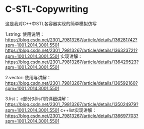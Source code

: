# C-STL-Copywriting
这是我对C++中STL各容器实现的简单模拟仿写


1.string:
使用说明：
https://blog.csdn.net/2301_79813267/article/details/136281742?spm=1001.2014.3001.5501
https://blog.csdn.net/2301_79813267/article/details/136323721?spm=1001.2014.3001.5501
实现讲解：
https://blog.csdn.net/2301_79813267/article/details/136429523?spm=1001.2014.3001.5501


2.vector:
使用与讲解：
https://blog.csdn.net/2301_79813267/article/details/136592160?spm=1001.2014.3001.5501

3.list；
c部分对list1的详细讲解：
https://blog.csdn.net/2301_79813267/article/details/135024979?spm=1001.2014.3001.5501
c++list实现讲解：
https://blog.csdn.net/2301_79813267/article/details/136697703?spm=1001.2014.3001.5501
